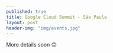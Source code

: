 ```yaml
---
published: true
title: Google Cloud Summit - São Paulo
layout: post
header-img: "img/events.jpg"
---
```


More details soon 🙃
